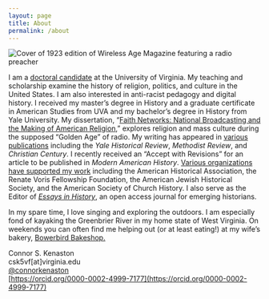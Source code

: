 ```yaml
---
layout: page
title: About
permalink: /about
---
```



<img class="thumbnail" src="Images/CONNOR-HEADSHOT.jpg" alt="Cover of 1923 edition of Wireless Age Magazine featuring a radio preacher">

I am a [doctoral candidate](https://history.virginia.edu/people/profile/csk5vf) at the University of Virginia. My teaching and scholarship examine the history of religion, politics, and culture in the United States. I am also interested in anti-racist pedagogy and digital history. I received my master’s degree in History and a graduate certificate in American Studies from UVA and my bachelor’s degree in History from Yale University. My dissertation, “[Faith Networks: National Broadcasting and the Making of American Religion](projects.html),” explores religion and mass culture during the supposed “Golden Age” of radio. My writing has appeared in [various publications](cv.html#cv-publications) including the _Yale Historical Review_, _Methodist Review_, and _Christian Century_. I recently received an “Accept with Revisions” for an article to be published in _Modern American History_. [Various organizations have supported my work](cv.html#cv-grants) including the American Historical Association, the Renate Voris Fellowship Foundation, the American Jewish Historical Society, and the American Society of Church History. I also serve as the Editor of [_Essays in History_](http://essaysinhistory.com), an open access journal for emerging historians.

In my spare time, I love singing and exploring the outdoors. I am especially fond of kayaking the Greenbrier River in my home state of West Virginia. On weekends you can often find me helping out (or at least eating!) at my wife’s bakery, [Bowerbird Bakeshop.](https://bowerbirdbakeshop.com/our-team)

Connor S. Kenaston  
csk5vf[at]virginia.edu  
[@connorkenaston](https://twitter.com/ConnorKenaston)  
[https://orcid.org/0000-0002-4999-7177](https://orcid.org/0000-0002-4999-7177)
